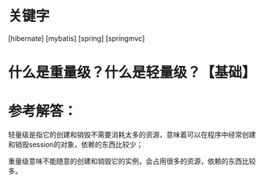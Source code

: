 # 关键字

\[hibernate\] \[mybatis\] \[spring\] \[springmvc\]


# 什么是重量级？什么是轻量级？【基础】  

# 参考解答：

轻量级是指它的创建和销毁不需要消耗太多的资源，意味着可以在程序中经常创建和销毁session的对象，依赖的东西比较少；

重量级意味不能随意的创建和销毁它的实例，会占用很多的资源，依赖的东西比较多。



